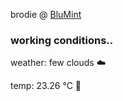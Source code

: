 brodie @ [BluMint](https://www.linkedin.com/company/blumint-io/)

<!--weather_start-->
### working conditions..

weather: few clouds ☁️

temp: 23.26 °C 🥶

<!--weather_end-->
